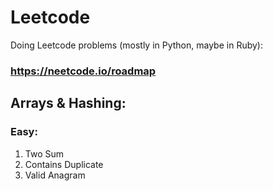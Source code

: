 # Leetcode
Doing Leetcode problems (mostly in Python, maybe in Ruby):
### https://neetcode.io/roadmap

## Arrays & Hashing:
### Easy:
1. Two Sum
217. Contains Duplicate
242. Valid Anagram
